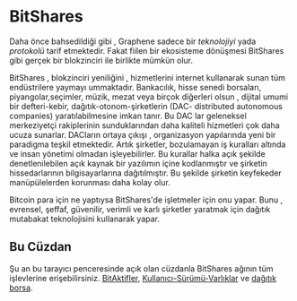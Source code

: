 # BitShares

Daha önce bahsedildiği gibi , Graphene sadece bir *teknolojiyi* yada *protokolü* 
tarif etmektedir. Fakat fiilen bir  ekosisteme dönüşmesi  BitShares gibi 
gerçek bir blokzinciri ile birlikte mümkün olur.

BitShares , blokzinciri yeniliğini , hizmetlerini internet kullanarak sunan tüm 
endüstrilere yaymayı ummaktadır. Bankacılık, hisse senedi borsaları, 
piyangolar,seçimler, müzik, mezat veya birçok diğerleri olsun , dijital umumi bir 
defteri-kebir, dağıtık-otonom-şirketlerin (DAC- distributed autonomous companies) 
yaratılabilmesine imkan tanır. Bu DAC lar geleneksel merkeziyetçi rakiplerinin 
sunduklarından daha kaliteli hizmetleri çok daha ucuza sunarlar.  DACların ortaya 
çıkışı , organizasyon yapılarında yeni bir paradigma teşkil etmektedir. Artık şirketler,
bozulamayan iş kuralları altında ve insan yönetimi olmadan işleyebilirler. Bu kurallar
halka açık şekilde denetlenilebilen açık kaynak bir yazılımın içine kodlanmıştır ve 
şirketin hissedarlarının bilgisayarlarına dağıtılmıştır. Bu şekilde şirketin keyfekeder
manüpülelerden  korunması daha kolay olur.

Bitcoin para için ne yaptıysa BitShares'de işletmeler için onu yapar. Bunu , evrensel, 
şeffaf, güvenilir, verimli ve karlı şirketler yaratmak için dağıtık mutabakat teknolojisini 
kullanarak yapar.

## Bu Cüzdan

Şu an bu tarayıcı penceresinde açık olan cüzdanla BitShares ağının tüm işlevlerine
erişebilirsiniz.
[BitAktifler](../assets/mpa.md), [Kullanıcı-Sürümü-Varlıklar](../assets/uia.md) ve 
[dağıtık borsa](../dex/introduction.md).